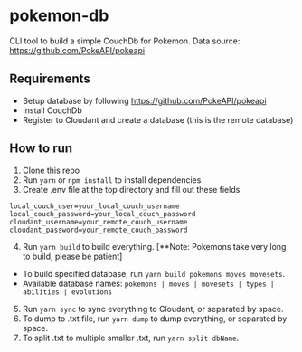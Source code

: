 # pokemon-db
CLI tool to build a simple CouchDb for Pokemon. Data source: https://github.com/PokeAPI/pokeapi

## Requirements
- Setup database by following https://github.com/PokeAPI/pokeapi
- Install CouchDb
- Register to Cloudant and create a database (this is the remote database)

## How to run
1. Clone this repo
2. Run `yarn` or `npm install` to install dependencies
3. Create .env file at the top directory and fill out these fields
```
local_couch_user=your_local_couch_username
local_couch_password=your_local_couch_password
cloudant_username=your_remote_couch_username
cloudant_password=your_remote_couch_password
```
4. Run `yarn build` to build everything. [**Note: Pokemons take very long to build, please be patient]
- To build specified database, run `yarn build pokemons moves movesets`.
- Available database names: `pokemons | moves | movesets | types | abilities | evolutions`
5. Run `yarn sync` to sync everything to Cloudant, or separated by space.
6. To dump to .txt file, run `yarn dump` to dump everything, or separated by space.
7. To split .txt to multiple smaller .txt, run `yarn split dbName`.
